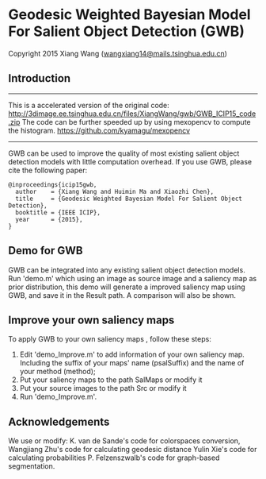 # Geodesic Weighted Bayesian Model For Salient Object Detection (GWB)
Copyright 2015 Xiang Wang (wangxiang14@mails.tsinghua.edu.cn)
## Introduction
***
 This is a accelerated version of the original code:
 http://3dimage.ee.tsinghua.edu.cn/files/XiangWang/gwb/GWB_ICIP15_code.zip
 The code can be further speeded up by using mexopencv to compute the histogram.
 https://github.com/kyamagu/mexopencv
***

GWB can be used to improve the quality of most existing salient object detection models with little computation overhead.
If you use GWB, please cite the following paper:

    @inproceedings{icip15gwb,
      author    = {Xiang Wang and Huimin Ma and Xiaozhi Chen},
      title     = {Geodesic Weighted Bayesian Model For Salient Object Detection},
      booktitle = {IEEE ICIP},
      year      = {2015},
    }


## Demo for GWB
GWB can be integrated into any existing salient object detection models. 
Run 'demo.m' which using an image as source image and a saliency map as prior distribution, 
this demo will generate a improved saliency map using GWB, and save it in the Result path.
A comparison will also be shown.


## Improve your own saliency maps 
To apply GWB to your own saliency maps , follow these steps:

1) Edit 'demo_Improve.m' to add information of your own saliency map. Including the suffix of your maps' name (psalSuffix) and the name of your method (method);
2) Put your saliency maps to the path SalMaps or modify it
3) Put your source images to the path Src or modify it
4) Run 'demo_Improve.m'.


## Acknowledgements
We use or modify: 
K. van de Sande's code for colorspaces conversion, 
Wangjiang Zhu's code for calculating geodesic distance
Yulin Xie's code for calculating probabilities
P. Felzenszwalb's code for graph-based segmentation. 

